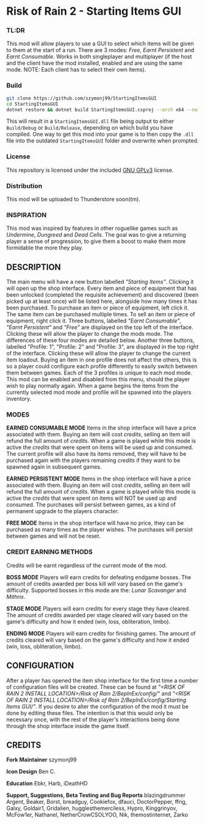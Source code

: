 # Risk of Rain 2 - Starting Items GUI

### TL:DR
This mod will allow players to use a GUI to select which items will be given to them at the start of a run. There are 3 modes: *Free*, *Earnt Persistent* and *Earnt Consumable*. Works in both singleplayer and multiplayer (if the host and the client have the mod installed, enabled and are using the same mode. NOTE: Each client has to select their own items).

### Build

```zsh
git clone https://github.com/szymonj99/StartingItemsGUI
cd StartingItemsGUI
dotnet restore && dotnet build StartingItemsGUI.csproj --arch x64 --nologo
```

This will result in a `StartingItemsGUI.dll` file being output to either `Build/Debug` or `Build/Release`, depending on which build you have compiled.
One way to get this mod into your game is to then copy the `.dll` file into the outdated `StartingItemsGUI` folder and overwrite when prompted.

### License
This repository is licensed under the included [GNU GPLv3](LICENSE.txt) license.

### Distribution
This mod will be uploaded to Thunderstore soon(tm).

### INSPIRATION
This mod was inspired by features in other roguelike games such as *Undermine*, *Dungreed* and *Dead Cells*. The goal was to give a returning player a sense of progression, to give them a boost to make them more formidable the more they play.

## DESCRIPTION
The main menu will have a new button labelled *"Starting Items"*. Clicking it will open up the shop interface. Every item and piece of equipment that has been unlocked (completed the requisite achievement) and discovered (been picked up at least once) will be listed here, alongside how many times it has been purchased. To purchase an item or piece of equipment, left click it. The same item can be purchased multiple times. To sell an item or piece of equipment, right click it. Three buttons, labelled *"Earnt Consumable"*, *"Earnt Persistent"* and *"Free"* are displayed on the top left of the interface. Clicking these will allow the player to change the mods mode. The differences of these four modes are detailed below. Another three buttons, labelled "Profile: 1", "Profile: 2" and "Profile: 3", are displayed in the top right of the interface. Clicking these will allow the player to change the current item loadout. Buying an item in one profile does not affect the others, this is so a player could configure each profile differently to easily switch between them between games. Each of the 3 profiles is unique to each mod mode. This mod can be enabled and disabled from this menu, should the player wish to play normally again. When a game begins the items from the currently selected mod mode and profile will be spawned into the players inventory.

### MODES

**EARNED CONSUMABLE MODE**
Items in the shop interface will have a price associated with them. Buying an item will cost *credits*, selling an item will refund the full amount of *credits*. When a game is played while this mode is active the *credits* that were spent on items will be used up and consumed. The current profile will also have its items removed, they will have to be purchased again with the players remaining *credits* if they want to be spawned again in subsequent games.

**EARNED PERSISTENT MODE**
Items in the shop interface will have a price associated with them. Buying an item will cost *credits*, selling an item will refund the full amount of *credits*. When a game is played while this mode is active the *credits* that were spent on items will NOT be used up and consumed. The purchases will persist between games, as a kind of permanent upgrade to the players character.

**FREE MODE**
Items in the shop interface will have no price, they can be purchased as many times as the player wishes. The purchases will persist between games and will not be reset.

### CREDIT EARNING METHODS
Credits will be earnt regardless of the current mode of the mod. 

**BOSS MODE**
Players will earn credits for defeating endgame bosses. The amount of credits awarded per boss kill will vary based on the game's difficulty. Supported bosses in this mode are the: *Lunar Scavanger* and *Mithrix*.

**STAGE MODE**
Players will earn credits for every stage they have cleared. The amount of credits awarded per stage cleared will vary based on the game's difficulty and how it ended (win, loss, obliteration, limbo).

**ENDING MODE**
Players will earn credits for finishing games. The amount of credits cleared will vary based on the game's difficulty and how it ended (win, loss, obliteration, limbo).

## CONFIGURATION
After a player has opened the item shop interface for the first time a number of configuration files will be created.
These can be found at *"<RISK OF RAIN 2 INSTALL LOCATION>/Risk of Rain 2/BepInEx/config/"* and *"<RISK OF RAIN 2 INSTALL LOCATION>/Risk of Rain 2/BepInEx/config/Starting Items GUI/"*.
If you desire to alter the configuration of the mod it must be done by editing these files.
The intention is that this would only be necessary once, with the rest of the player's interactions being done through the shop interface inside the game itself.

## CREDITS

**Fork Maintainer**
szymonj99

**Icon Design**
Ben C.

**Education**
Ebkr, Harb, iDeathHD

**Support, Suggestions, Beta Testing and Bug Reports**
blazingdrummer
Argent, Beaker, Borst, breadguy, Cookiefox, dfauci, DoctorPepper, ffrig, Galxy, Goldair1, Gridalien, hugglesthemerciless, Hypro, Kinggrinyov, McFow1er, Nathanel, NetherCrowCSOLYOO, Nik, themostinternet, Zarko
